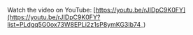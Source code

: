 Watch the video on YouTube: [https://youtu.be/rJIDpC9K0FY](https://youtu.be/rJIDpC9K0FY?list=PLdgq5G0ox73W8EPLi2z1sP8ymKG3Ib74_)
